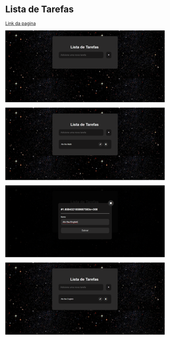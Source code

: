 # Lista de Tarefas
[Link da pagina](https://gabrielcordeirobarrosoteles.github.io/CRUD_Lista-de-Tarefas/)
<p align="center">
  <img src="Screenshot_4.png" alt="Img">
</p>
<p align="center">
  <img src="Screenshot_5.png" alt="Img">
</p>
<p align="center">
  <img src="Screenshot_6.png" alt="Img">
</p>
<p align="center">
  <img src="Screenshot_7.png" alt="Img">
</p>
